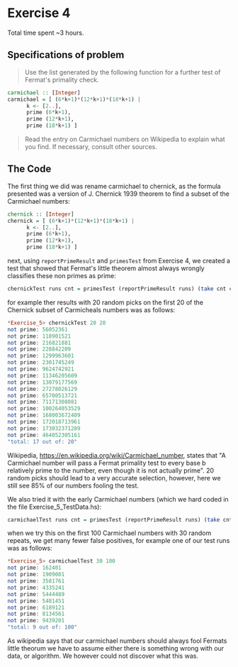 # Exercise 4 #
Total time spent ~3 hours.

## Specifications of problem ##
> Use the list generated by the following function for a further test of Fermat's primality check.

````haskell
carmichael :: [Integer]
carmichael = [ (6*k+1)*(12*k+1)*(18*k+1) | 
      k <- [2..], 
      prime (6*k+1), 
      prime (12*k+1), 
      prime (18*k+1) ]
````
>Read the entry on Carmichael numbers on Wikipedia to explain what you find. If necessary, consult other sources.

## The Code
The first thing we did was rename carmichael to chernick, as the formula presented was a version of J. Chernick 1939 theorem to find a subset of the Carmichael numbers:

```` haskell
chernick :: [Integer]
chernick = [ (6*k+1)*(12*k+1)*(18*k+1) | 
      k <- [2..], 
      prime (6*k+1), 
      prime (12*k+1), 
      prime (18*k+1) ]
````

next, using `reportPrimeResult` and `primesTest` from Exercise 4, we created a test that showed that Fermat's little theorem almost always wrongly classifies these non primes as prime: 

```` haskell
chernickTest runs cnt = primesTest (reportPrimeResult runs) (take cnt chernick)
```` 

for example ther results with 20 random picks on the first 20 of the Chernick subset of Carmicheals numbers was as follows:

```` haskell
*Exercise_5> chernickTest 20 20
not prime: 56052361
not prime: 118901521
not prime: 216821881
not prime: 228842209
not prime: 1299963601
not prime: 2301745249
not prime: 9624742921
not prime: 11346205609
not prime: 13079177569
not prime: 27278026129
not prime: 65700513721
not prime: 71171308081
not prime: 100264053529
not prime: 168003672409
not prime: 172018713961
not prime: 173032371289
not prime: 464052305161
"total: 17 out of: 20"
````
Wikipedia, https://en.wikipedia.org/wiki/Carmichael_number, states that "A Carmichael number will pass a Fermat primality test to every base b relatively prime to the number, even though it is not actually prime". 20 random picks should lead to a very accurate selection, however, here we still see 85% of our numbers fooling the test.

We also tried it with the early Carmichael numbers (which we hard coded in the file Exercise_5_TestData.hs):

````haskell
carmichaelTest runs cnt = primesTest (reportPrimeResult runs) (take cnt firstCarmichaels)
````

when we try this on the first 100 Carmichael numbers with 30 random repeats, we get many fewer false positives, for example one of our test runs was as follows:
````haskell
*Exercise_5> carmichaelTest 30 100
not prime: 162401
not prime: 1909001
not prime: 3581761
not prime: 4335241
not prime: 5444489
not prime: 5481451
not prime: 6189121
not prime: 8134561
not prime: 9439201
"total: 9 out of: 100"
````

As wikipedia says that our carmichael numbers should always fool Fermats little theorum we have to assume either there is something wrong with our data, or algorithm. We however could not discover what this was.